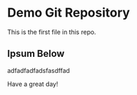 # Demo Git Repository

This is the first file in this repo.

## Ipsum Below

adfadfadfadsfasdffad

Have a great day!
